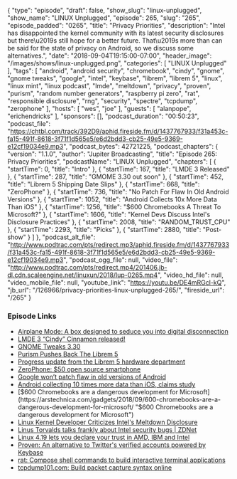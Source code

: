 {
  "type": "episode",
  "draft": false,
  "show_slug": "linux-unplugged",
  "show_name": "LINUX Unplugged",
  "episode": 265,
  "slug": "265",
  "episode_padded": "0265",
  "title": "Privacy Priorities",
  "description": "Intel has disappointed the kernel community with its latest security disclosures but there\u2019s still hope for a better future. That\u2019s more than can be said for the state of privacy on Android, so we discuss some alternatives.",
  "date": "2018-09-04T19:15:00-07:00",
  "header_image": "/images/shows/linux-unplugged.png",
  "categories": [
    "LINUX Unplugged"
  ],
  "tags": [
    "android",
    "android security",
    "chromebook",
    "cindy",
    "gnome",
    "gnome tweaks",
    "google",
    "intel",
    "keybase",
    "librem",
    "librem 5",
    "linux",
    "linux mint",
    "linux podcast",
    "lmde",
    "meltdown",
    "privacy",
    "proven",
    "purism",
    "random number generators",
    "raspberry pi zero",
    "rat",
    "responsible disclosure",
    "rng",
    "security",
    "spectre",
    "tcpdump",
    "zerophone"
  ],
  "hosts": [
    "wes",
    "joe"
  ],
  "guests": [
    "alanpope",
    "erichendricks"
  ],
  "sponsors": [],
  "podcast_duration": "00:50:23",
  "podcast_file": "https://chtbl.com/track/392D9/aphid.fireside.fm/d/1437767933/f31a453c-fa15-491f-8618-3f71f1d565e5/e6d2bdd3-cb25-49e5-9369-e12cf19034e9.mp3",
  "podcast_bytes": 42721225,
  "podcast_chapters": {
    "version": "1.1.0",
    "author": "Jupiter Broadcasting",
    "title": "Episode 265: Privacy Priorities",
    "podcastName": "LINUX Unplugged",
    "chapters": [
      {
        "startTime": 0,
        "title": "Intro"
      },
      {
        "startTime": 167,
        "title": "LMDE 3 Released"
      },
      {
        "startTime": 287,
        "title": "GMOME 3.30 out soon"
      },
      {
        "startTime": 452,
        "title": "Librem 5 Shipping Date Slips"
      },
      {
        "startTime": 668,
        "title": "ZeroPhone"
      },
      {
        "startTime": 736,
        "title": "No Patch For Flaw In Old Android Versions"
      },
      {
        "startTime": 1052,
        "title": "Android Collects 10x More Data Than iOS"
      },
      {
        "startTime": 1256,
        "title": "$600 Chromebooks A Threat To Microsoft?"
      },
      {
        "startTime": 1606,
        "title": "Kernel Devs Discuss Intel's Disclosure Practices"
      },
      {
        "startTime": 2008,
        "title": "RANDOM_TRUST_CPU"
      },
      {
        "startTime": 2293,
        "title": "Picks"
      },
      {
        "startTime": 2880,
        "title": "Post-show"
      }
    ]
  },
  "podcast_alt_file": "http://www.podtrac.com/pts/redirect.mp3/aphid.fireside.fm/d/1437767933/f31a453c-fa15-491f-8618-3f71f1d565e5/e6d2bdd3-cb25-49e5-9369-e12cf19034e9.mp3",
  "podcast_ogg_file": null,
  "video_file": "http://www.podtrac.com/pts/redirect.mp4/201406.jb-dl.cdn.scaleengine.net/linuxun/2018/lup-0265.mp4",
  "video_hd_file": null,
  "video_mobile_file": null,
  "youtube_link": "https://youtu.be/DE4mRGcl-kQ",
  "jb_url": "/126966/privacy-priorities-linux-unplugged-265/",
  "fireside_url": "/265"
}


### Episode Links

  * [Airplane Mode: A box designed to seduce you into digital disconnection](https://www.sfchronicle.com/style/article/Airplane-Mode-A-box-designed-to-seduce-you-into-13197145.php "Airplane Mode: A box designed to seduce you into digital disconnection")
  * [LMDE 3 “Cindy” Cinnamon released!](https://blog.linuxmint.com/?p=3633 "LMDE 3 “Cindy” Cinnamon released!")
  * [GNOME Tweaks 3.30](https://jeremy.bicha.net/2018/09/02/gnome-tweaks-3-30/ "GNOME Tweaks 3.30")
  * [Purism Pushes Back The Librem 5 ](https://puri.sm/posts/2018-09-librem5-hardware-roadmap-announcement/ "Purism Pushes Back The Librem 5 ")
  * [Progress update from the Librem 5 hardware department](https://puri.sm/posts/librem5-2018-09-hardware-report/ "Progress update from the Librem 5 hardware department")
  * [ZeroPhone: $50 open source smartphone](https://www.crowdsupply.com/arsenijs/zerophone "ZeroPhone: $50 open source smartphone")
  * [Google won’t patch flaw in old versions of Android](https://www.itwire.com/security/84300-google-will-not-patch-flaw-that-can-be-used-to-track-android-devices.html "Google won’t patch flaw in old versions of Android")
  * [Android collecting 10 times more data than iOS, claims study](https://www.macrumors.com/2018/08/22/android-sends-data-google-10-times-ios-to-apple/ "Android collecting 10 times more data than iOS, claims study")
  * [$600 Chromebooks are a dangerous development for Microsoft](https://arstechnica.com/gadgets/2018/09/600-chromebooks-are-a-dangerous-development-for-microsoft/ "$600 Chromebooks are a dangerous development for Microsoft")
  * [Linux Kernel Developer Criticizes Intel's Meltdown Disclosure](http://www.eweek.com/security/linux-kernel-developer-criticizes-intel-for-meltdown-spectre-response "Linux Kernel Developer Criticizes Intel's Meltdown Disclosure")
  * [​Linus Torvalds talks frankly about Intel security bugs | ZDNet](https://www.zdnet.com/article/linus-torvalds-talks-frankly-about-intel-security-bugs/ "​Linus Torvalds talks frankly about Intel security bugs | ZDNet")
  * [Linux 4.19 lets you declare your trust in AMD, IBM and Intel](https://www.theregister.co.uk/2018/08/28/linux_419_trust "Linux 4.19 lets you declare your trust in AMD, IBM and Intel")
  * [Proven: An alternative to Twitter's verified accounts powered by Keybase](https://github.com/dschep/proven "Proven: An alternative to Twitter's verified accounts powered by Keybase")
  * [rat: Compose shell commands to build interactive terminal applications](https://github.com/ericfreese/rat "rat: Compose shell commands to build interactive terminal applications")
  * [tcpdump101.com: Build packet capture syntax online](https://tcpdump101.com/ "tcpdump101.com: Build packet capture syntax online")



